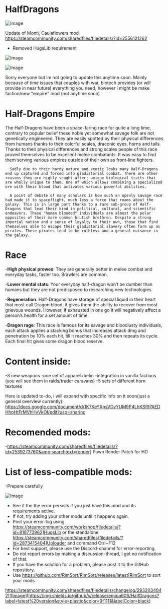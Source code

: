 # HalfDragons

![Image](https://i.imgur.com/buuPQel.png)

Update of Monti, Caulaflowers mod
https://steamcommunity.com/sharedfiles/filedetails/?id=2556121262

- Removed HugsLib requirement

![Image](https://i.imgur.com/KFjAmff.png)

	
![Image](https://i.imgur.com/Z4GOv8H.png)

Sorry everyone but im not going to update this anytime soon. Mainly because of time issues that couples with war, biotech provides (or will provide in near future) everything you need, however i might be make faction/new "empire" mod (not anytime soon)

# Half-Dragons Empire


The Half-Dragons have been a space-faring race for quite a long time, contrary to popular belief these noble yet somewhat savage folk are not genetically engineered. They are easily spotted by their physical differences from humans thanks to their colorful scales, draconic eyes, horns and tails. Thanks to their physical differences and strong scales people of this race proved themselves to be excellent melee combatants. It was easy to find them serving various empires outside of their own as front-line fighters.

      Sadly due to their hardy nature and exotic looks many Half-Dragons end up captured and forced into gladiatorial combat. There are other reasons they are highly sought after; unique biological traits that are wholly unique to them. One of which allows combining a specialized ore with their blood that activates various powerful abilities.

      A point of debate of many scholars is how such an openly savage race had made it to spaceflight, much less a force that roams about the galaxy. This is in large part thanks to a rare sub-group of Half-Dragons that lead their kind in political, cultural, and scientific endeavors. These "human blooded" individuals are almost the polar opposites of their more common brutish brethren. Despite a strong imperial nation and a sense of loyalty to their own, those that find themselves able to escape their gladiatorial slavery often form up as pirates. These pirates tend to be ruthless and a general nuisance in the galaxy.
    
# Race


-**High physical prowes**: They are generally better in melee combat and everyday tasks, faster too. Brawlers are common.

-**Lower mental stats**: Your everyday half-dragon won’t be dumber than humans but they are not predisposed to researching new technologies.

-**Regeneration**: Half-Dragons have storage of special liquid in their heart that most call Dragon blood, it gives them the ability to recover from most grievous wounds. However, if exhausted in one go it will negatively affect a person’s health for a set amount of time.


-**Dragon rage**: This race is famous for its savage and bloodlusty individuals, each attack applies a stacking bonus that increases attack dmg and penetration by 10% each hit, till it reaches 30% and then repeats its cycle. Each final hit gives some dragon blood reserve.

# Content inside:


-3 new weapons
-one set of apparel+helm
-integration in vanilla factions (you will see them in raids/trader caravans)
-5 sets of different horn textures

Here is updated to-do, i will expand with specific info on it soon(just a general overview currently):
https://docs.google.com/document/d/1K7KeYXpsVDvYUM9P4LhKSf97AEDHhpHtFrMVhHvVkOI/edit?usp=sharing

# Recomended mods:


-https://steamcommunity.com/sharedfiles/filedetails/?id=2539273760&amp;searchtext=render] Pawn Render Patch for HD 

# List of less-compatible mods:


-Prepare carefully

	
![Image](https://i.imgur.com/PwoNOj4.png)



-  See if the the error persists if you just have this mod and its requirements active.
-  If not, try adding your other mods until it happens again.
-  Post your error-log using https://steamcommunity.com/workshop/filedetails/?id=818773962]HugsLib or the standalone https://steamcommunity.com/sharedfiles/filedetails/?id=2873415404]Uploader and command Ctrl+F12
-  For best support, please use the Discord-channel for error-reporting.
-  Do not report errors by making a discussion-thread, I get no notification of that.
-  If you have the solution for a problem, please post it to the GitHub repository.
-  Use https://github.com/RimSort/RimSort/releases/latest]RimSort to sort your mods



https://steamcommunity.com/sharedfiles/filedetails/changelog/2932034042]![Image](https://img.shields.io/github/v/release/emipa606/HalfDragons?label=latest%20version&style=plastic&color=9f1111&labelColor=black)

